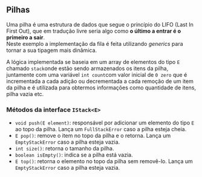 ## Pilhas

Uma pilha é uma estrutura de dados que segue o princípio do LIFO (Last In First Out), que em tradução livre seria algo como **o último a entrar é o primeiro a sair**. <br>
Neste exemplo a implementação da fila é feita utilizando *generics* para tornar a sua tipagem mais dinâmica. <br>

A lógica implementada se baseia em um array de elementos do tipo `E` chamado `stack`onde estão sendo armazenados os itens da pilha, juntamente com uma variável `int count`com valor inicial de `0 zero` que é incrementada a cada adição ou decrementada a cada remoção de um item da pilha e é utilizada para obtermos informações como quantidade de itens, pilha vazia etc.

### Métodos da interface `IStack<E>`
* `void push(E element)`: responsável por adicionar um elemento do tipo `E` ao topo da pilha. Lança um `FullStackError` caso a pilha esteja cheia. <br>
* `E pop()`: remove o item no topo da pilha e o retorna. Lança um `EmptyStackError` caso a pilha esteja vazia. <br>
* `int size()`: retorna o tamanho da pilha. <br>
* `boolean isEmpty()`: indica se a pilha está vazia. <br>
* `E top()`: retorna o elemento no topo da pilha sem removê-lo. Lança um `EmptyStackError` caso a pilha esteja vazia. <br>